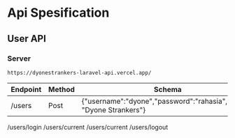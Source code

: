 # Api Spesification

## User API

### Server
```
https://dyonestrankers-laravel-api.vercel.app/
```
| Endpoint | Method | Schema |
| --- | --- | --- |
| /users | Post | {"username":"dyone","password":"rahasia","name": "Dyone Strankers"} |

/users/login
/users/current
/users/current
/users/logout